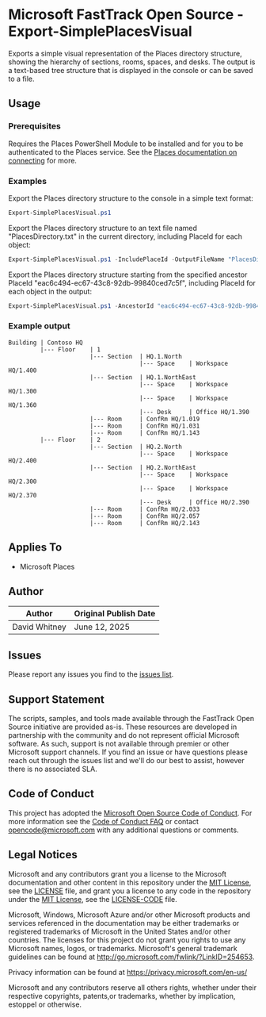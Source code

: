 # Microsoft FastTrack Open Source - Export-SimplePlacesVisual

Exports a simple visual representation of the Places directory structure, showing the hierarchy of sections, rooms, spaces, and desks. The output is a text-based tree structure that is displayed in the console or can be saved to a file.

## Usage

### Prerequisites

Requires the Places PowerShell Module to be installed and for you to be authenticated to the Places service. See the [Places documentation on connecting](https://learn.microsoft.com/en-us/microsoft-365/places/powershell/connect-microsoftplaces) for more.

### Examples

Export the Places directory structure to the console in a simple text format:

```PowerShell
Export-SimplePlacesVisual.ps1
```

Export the Places directory structure to an text file named "PlacesDirectory.txt" in the current directory, including PlaceId for each object:

```PowerShell
Export-SimplePlacesVisual.ps1 -IncludePlaceId -OutputFileName "PlacesDirectory.txt"
```

Export the Places directory structure starting from the specified ancestor PlaceId "eac6c494-ec67-43c8-92db-99840ced7c5f", including PlaceId for each object in the output:

```PowerShell
Export-SimplePlacesVisual.ps1 -AncestorId "eac6c494-ec67-43c8-92db-99840ced7c5f" -IncludePlaceId
```

### Example output

```Plain Text
Building | Contoso HQ 
         |--- Floor    | 1
                       |--- Section  | HQ.1.North
                                     |--- Space    | Workspace HQ/1.400
                       |--- Section  | HQ.1.NorthEast
                                     |--- Space    | Workspace HQ/1.300
                                     |--- Space    | Workspace HQ/1.360
                                     |--- Desk     | Office HQ/1.390
                       |--- Room     | ConfRm HQ/1.019
                       |--- Room     | ConfRm HQ/1.031
                       |--- Room     | ConfRm HQ/1.143
         |--- Floor    | 2
                       |--- Section  | HQ.2.North
                                     |--- Space    | Workspace HQ/2.400
                       |--- Section  | HQ.2.NorthEast
                                     |--- Space    | Workspace HQ/2.300
                                     |--- Space    | Workspace HQ/2.370
                                     |--- Desk     | Office HQ/2.390
                       |--- Room     | ConfRm HQ/2.033
                       |--- Room     | ConfRm HQ/2.057
                       |--- Room     | ConfRm HQ/2.143
```

## Applies To

- Microsoft Places

## Author

|Author|Original Publish Date
|----|--------------------------
|David Whitney|June 12, 2025|

## Issues

Please report any issues you find to the [issues list](../../../../issues).

## Support Statement

The scripts, samples, and tools made available through the FastTrack Open Source initiative are provided as-is. These resources are developed in partnership with the community and do not represent official Microsoft software. As such, support is not available through premier or other Microsoft support channels. If you find an issue or have questions please reach out through the issues list and we'll do our best to assist, however there is no associated SLA.

## Code of Conduct

This project has adopted the [Microsoft Open Source Code of Conduct](https://opensource.microsoft.com/codeofconduct/).
For more information see the [Code of Conduct FAQ](https://opensource.microsoft.com/codeofconduct/faq/) or
contact [opencode@microsoft.com](mailto:opencode@microsoft.com) with any additional questions or comments.

## Legal Notices

Microsoft and any contributors grant you a license to the Microsoft documentation and other content in this repository under the [MIT License](https://opensource.org/licenses/MIT), see the [LICENSE](LICENSE) file, and grant you a license to any code in the repository under the [MIT License](https://opensource.org/licenses/MIT), see the [LICENSE-CODE](LICENSE-CODE) file.

Microsoft, Windows, Microsoft Azure and/or other Microsoft products and services referenced in the documentation may be either trademarks or registered trademarks of Microsoft in the United States and/or other countries. The licenses for this project do not grant you rights to use any Microsoft names, logos, or trademarks. Microsoft's general trademark guidelines can be found at http://go.microsoft.com/fwlink/?LinkID=254653.

Privacy information can be found at https://privacy.microsoft.com/en-us/

Microsoft and any contributors reserve all others rights, whether under their respective copyrights, patents,or trademarks, whether by implication, estoppel or otherwise.
